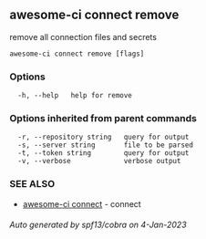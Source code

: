 ## awesome-ci connect remove

remove all connection files and secrets

```
awesome-ci connect remove [flags]
```

### Options

```
  -h, --help   help for remove
```

### Options inherited from parent commands

```
  -r, --repository string   query for output
  -s, --server string       file to be parsed
  -t, --token string        query for output
  -v, --verbose             verbose output
```

### SEE ALSO

* [awesome-ci connect](awesome-ci_connect.md)	 - connect

###### Auto generated by spf13/cobra on 4-Jan-2023
